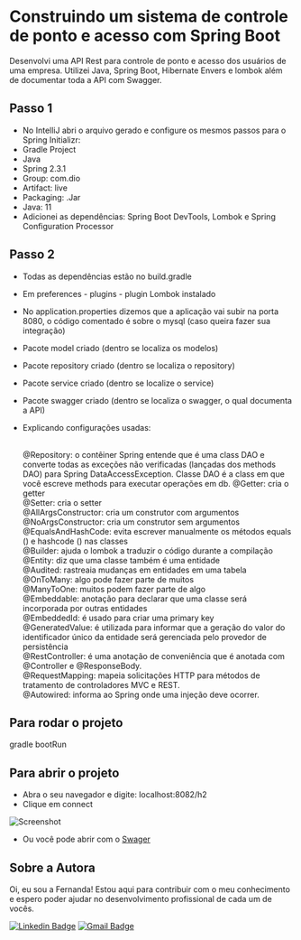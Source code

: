 # Construindo um sistema de controle de ponto e acesso com Spring Boot
Desenvolvi uma API Rest para controle de ponto e acesso dos usuários de uma empresa. Utilizei Java, Spring Boot, Hibernate Envers e lombok além de documentar toda a API com Swagger.

## Passo 1 
- No IntelliJ abri o arquivo gerado e configure os mesmos passos para o Spring Initializr: 
- Gradle Project 
- Java
- Spring 2.3.1
- Group: com.dio
- Artifact: live
- Packaging: .Jar
- Java: 11
- Adicionei as dependências: Spring Boot DevTools, Lombok e Spring Configuration Processor

## Passo 2 
- Todas as dependências estão no build.gradle <br>
- Em preferences - plugins - plugin Lombok instalado <br>
- No application.properties dizemos que a aplicação vai subir na porta 8080, o código comentado é sobre o mysql (caso queira fazer sua integração) <br>
- Pacote model criado (dentro se localiza os modelos) <br>
- Pacote repository criado (dentro se localiza o repository) <br>
- Pacote service criado (dentro se localize o service) <br>
- Pacote swagger criado (dentro se localiza o swagger, o qual documenta a API)
- Explicando configurações usadas: <br> <br>

  @Repository: o contêiner Spring entende que é uma class DAO e converte todas as exceções não verificadas (lançadas dos methods DAO) para Spring DataAccessException. Classe DAO é a class em que você escreve methods para executar operações em db.
  @Getter: cria o getter <br>
  @Setter: cria o setter <br>
  @AllArgsConstructor: cria um construtor com argumentos <br>
  @NoArgsConstructor: cria um construtor sem argumentos <br>
  @EqualsAndHashCode: evita escrever manualmente os métodos equals () e hashcode () nas classes <br>
  @Builder: ajuda o lombok a traduzir o código durante a compilação <br>
  @Entity: diz que uma classe também é uma entidade <br>
  @Audited: rastreaia mudanças em entidades em uma tabela <br>
  @OnToMany: algo pode fazer parte de muitos <br>
  @ManyToOne: muitos podem fazer parte de algo <br>
  @Embeddable: anotação para declarar que uma classe será incorporada por outras entidades <br>
  @EmbeddedId: é usado para criar uma primary key <br>
  @GeneratedValue: é utilizada para informar que a geração do valor do identificador único da entidade será gerenciada pelo provedor de persistência <br>
  @RestController: é uma anotação de conveniência que é anotada com @Controller e @ResponseBody. <br>
  @RequestMapping: mapeia solicitações HTTP para métodos de tratamento de controladores MVC e REST. <br>
  @Autowired: informa ao Spring onde uma injeção deve ocorrer. <br>
  
## Para rodar o projeto
gradle bootRun

## Para abrir o projeto
- Abra o seu navegador e digite: localhost:8082/h2
- Clique em connect

![Screenshot](img/projeto/diolive/image.png)

- Ou você pode abrir com o <a href="http://localhost:8082/swagger-ui.html">Swager</a> 

## Sobre a Autora
Oi, eu sou a Fernanda! Estou aqui para contribuir com o meu conhecimento e espero poder ajudar no desenvolvimento profissional de cada um de vocês.

[![Linkedin Badge](https://img.shields.io/badge/-Fernanda_Maki_Hirose-blue?style=flat-square&logo=Linkedin&logoColor=white&link=https://www.linkedin.com/in/fernanda-maki-hirose-801117208/)](https://www.linkedin.com/in/fernanda-maki-hirose-801117208/)  [![Gmail Badge](https://img.shields.io/badge/-femahi2020@gmail.com-c14438?style=flat-square&logo=Gmail&logoColor=white&link=mailto:femahi2020@gmail.com)](mailto:femahi2020@gmail.com)
